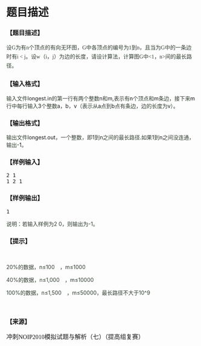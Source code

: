 # 题目描述


<h3>
【题目描述】
</h3>
<p>
<span style="font-size:10.5pt;font-family:宋体;color:#323E32;"><span style="font-size:14.166666030883789px;line-height:23.999998092651367px;">设G为有n个顶点的有向无环图，G中各顶点的编号为1到n，且当<i，j>为G中的一条边时有i &lt; j。设w（i，j）为边<i，j>的长度，请设计算法，计算图G中&lt;1，n&gt;间的最长路径。</i，j></i，j></span><br/>
</span><span style="font-size:10.5pt;font-family:" color:#323e32;"=""><i< span=""><span style="font-size:10.5pt;font-family:宋体;color:#323E32;"></span><span style="font-size:10.5pt;font-family:" color:#323e32;"=""></span><span style="font-size:10.5pt;font-family:宋体;color:#323E32;"></span><span style="font-size:10.5pt;font-family:" color:#323e32;"=""></span><span style="font-size:10.5pt;font-family:宋体;color:#323E32;"></span><span style="font-size:10.5pt;font-family:" color:#323e32;"=""></span><span style="font-size:10.5pt;font-family:宋体;color:#323E32;"></span><span style="font-size:10.5pt;font-family:" color:#323e32;"=""></span><span style="font-size:10.5pt;font-family:宋体;color:#323E32;"></span><span style="font-size:10.5pt;font-family:" color:#323e32;"=""></span><span style="font-size:10.5pt;font-family:宋体;color:#323E32;"></span><span style="font-size:10.5pt;font-family:" color:#323e32;"=""></span><span style="font-size:10.5pt;font-family:宋体;color:#323E32;"></span><span style="font-size:10.5pt;font-family:" color:#323e32;"=""><i< span=""><span style="font-size:10.5pt;font-family:宋体;color:#323E32;"></span><span style="font-size:10.5pt;font-family:" color:#323e32;"=""></span><span style="font-size:10.5pt;font-family:宋体;color:#323E32;"></span><span style="font-size:10.5pt;font-family:" color:#323e32;"=""></span><span style="font-size:10.5pt;font-family:宋体;color:#323E32;"></span><span style="font-size:10.5pt;font-family:" color:#323e32;"=""></span><span style="font-size:10.5pt;font-family:宋体;color:#323E32;"></span><span style="font-size:10.5pt;font-family:" color:#323e32;"=""></span><span style="font-size:10.5pt;font-family:宋体;color:#323E32;"></span> </i<></span></i<></span> 
</p>
<h3>
【输入格式】
</h3>
<p>
<span style="font-size:10.5pt;font-family:宋体;color:#323E32;">输入文件</span><span style="font-size:10.5pt;font-family:" color:#323e32;"="">longest.in</span><span style="font-size:10.5pt;font-family:宋体;color:#323E32;">的第一行有两个整数</span><span style="font-size:10.5pt;font-family:" color:#323e32;"="">n</span><span style="font-size:10.5pt;font-family:宋体;color:#323E32;">和</span><span style="font-size:10.5pt;font-family:" color:#323e32;"="">m,</span><span style="font-size:10.5pt;font-family:宋体;color:#323E32;">表示有</span><span style="font-size:10.5pt;font-family:" color:#323e32;"="">n</span><span style="font-size:10.5pt;font-family:宋体;color:#323E32;">个顶点和</span><span style="font-size:10.5pt;font-family:" color:#323e32;"="">m</span><span style="font-size:10.5pt;font-family:宋体;color:#323E32;">条边，接下来</span><span style="font-size:10.5pt;font-family:" color:#323e32;"="">m</span><span style="font-size:10.5pt;font-family:宋体;color:#323E32;">行中每行输入</span><span style="font-size:10.5pt;font-family:" color:#323e32;"="">3</span><span style="font-size:10.5pt;font-family:宋体;color:#323E32;">个整数</span><span style="font-size:10.5pt;font-family:" color:#323e32;"="">a</span><span style="font-size:10.5pt;font-family:宋体;color:#323E32;">，</span><span style="font-size:10.5pt;font-family:" color:#323e32;"="">b</span><span style="font-size:10.5pt;font-family:宋体;color:#323E32;">，</span><span style="font-size:10.5pt;font-family:" color:#323e32;"="">v</span><span style="font-size:10.5pt;font-family:宋体;color:#323E32;">（表示从</span><span style="font-size:10.5pt;font-family:" color:#323e32;"="">a</span><span style="font-size:10.5pt;font-family:宋体;color:#323E32;">点到</span><span style="font-size:10.5pt;font-family:" color:#323e32;"="">b</span><span style="font-size:10.5pt;font-family:宋体;color:#323E32;">点有条边，边的长度为</span><span style="font-size:10.5pt;font-family:" color:#323e32;"="">v</span><span style="font-size:10.5pt;font-family:宋体;color:#323E32;">）。</span> 
</p>
<h3>
【输出格式】
</h3>
<p>
<span style="font-size:10.5pt;font-family:宋体;color:#323E32;">输出文件</span><span style="font-size:10.5pt;font-family:" color:#323e32;"="">longest.out</span><span style="font-size:10.5pt;font-family:宋体;color:#323E32;">，一个整数，即</span><span style="font-size:10.5pt;font-family:" color:#323e32;"="">1</span><span style="font-size:10.5pt;font-family:宋体;color:#323E32;">到</span><span style="font-size:10.5pt;font-family:" color:#323e32;"="">n</span><span style="font-size:10.5pt;font-family:宋体;color:#323E32;">之间的最长路径</span><span style="font-size:10.5pt;font-family:" color:#323e32;"="">.</span><span style="font-size:10.5pt;font-family:宋体;color:#323E32;">如果</span><span style="font-size:10.5pt;font-family:" color:#323e32;"="">1</span><span style="font-size:10.5pt;font-family:宋体;color:#323E32;">到</span><span style="font-size:10.5pt;font-family:" color:#323e32;"="">n</span><span style="font-size:10.5pt;font-family:宋体;color:#323E32;">之间没连通，输出</span><span style="font-size:10.5pt;font-family:" color:#323e32;"="">-1</span><span style="font-size:10.5pt;font-family:宋体;color:#323E32;">。</span> 
</p>
<h3>
【样例输入】
</h3>
<pre>2 1
1 2 1
</pre>
<h3>
【样例输出】
</h3>
<pre>1
</pre>
<span style="color:#323E32;">说明：若输入样例为<span>2 0</span>，则输出为<span>-1</span>。<span></span></span> 
<h3>
【提示】
</h3>
<p>
<br/>
</p>
<p>
<span style="color:#323E32;">20%</span><span style="color:#323E32;">的数据，<span>n≤100</span>　，<span>m≤1000</span></span> 
</p>
<p>
<span style="color:#323E32;">40%</span><span style="color:#323E32;">的数据，<span>n≤1,000</span>　，<span>m≤10000</span></span> 
</p>
<p>
<span style="color:#323E32;">100%</span><span style="color:#323E32;">的数据，<span>n≤1,500</span>　，<span>m≤50000</span>，最长路径不大于<span>10^9</span></span> 
</p>
<p>
<br/>
</p>
<h3>
<span style="font-family:&#39;Microsoft YaHei&#39;;font-size:16px;">【来源】</span> 
</h3>
<p>
<span style="font-family:&#39;Microsoft YaHei&#39;;font-size:16px;">冲刺</span><span style="font-family:&#39;Microsoft YaHei&#39;;font-size:16px;">NOIP2010</span><span style="font-family:&#39;Microsoft YaHei&#39;;font-size:16px;">模拟试题与解析（七）</span><span style="font-family:&#39;Microsoft YaHei&#39;;font-size:16px;">（提高组复赛）</span> 
</p>
<p>
<br/>
</p>
